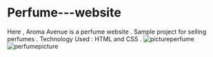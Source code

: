# Perfume---website
Here , Aroma Avenue is a perfume website .
Sample project for selling perfumes . 
Technology Used : HTML and CSS .
![pictureperfume](https://github.com/LOTHIKA/Perfume---website/assets/167205090/e7721352-8808-4038-90ca-bd9180b5850d)
![perfumepicture](https://github.com/LOTHIKA/Perfume---website/assets/167205090/9fa058b3-d022-4631-b8c4-2ee4d69675ad)

